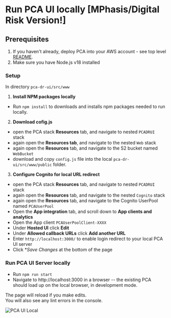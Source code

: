 # Run PCA UI locally [MPhasis/Digital Risk Version!]

## Prerequisites

1. If you haven't already, deploy PCA into your AWS account - see top level [README](../../../README.md).
2. Make sure you have Node.js v18 installed

### Setup

In directory `pca-dr-ui/src/www`

1. **Install NPM packages locally**

- Run `npm install` to downloads and installs npm packages needed to run locally.

2. **Download cofig.js**

- open the PCA stack **Resources** tab, and navigate to nested `PCADRUI` stack
- again open the **Resources tab**, and navigate to the nested `Web` stack
- again open the **Resources** tab, and navigate to the S2 bucket named `WebBucket`
- download and copy `config.js` file into the local `pca-dr-ui/src/www/public` folder.

3. **Configure Cognito for local URL redirect**

- open the PCA stack **Resources** tab, and navigate to nested `PCADRUI` stack
- again open the **Resources** tab, and navigate to the nested `Cognito` stack
- again open the **Resources** tab, and navigate to the Cognito UserPool named `PCAUserPool`
- Open the **App integration** tab, and scroll down to **App clients and analytics**
- Open the App client `PCAUserPoolClient-XXXX`
- Under **Hosted UI** click **Edit**
- Under **Allowed callback URLs** click **Add another URL**
- Enter `http://localhost:3000/` to enable login redirect to your local PCA UI server
- Click \*_Save Changes_ at the bottom of the page

### Run PCA UI Server locally

- Run `npm run start`
- Navigate to http://localhost:3000 in a browser -- the existing PCA should load up on the local browser, in development mode.

The page will reload if you make edits.\
You will also see any lint errors in the console.

![PCA UI Local](images/pcadrui-local.png)
